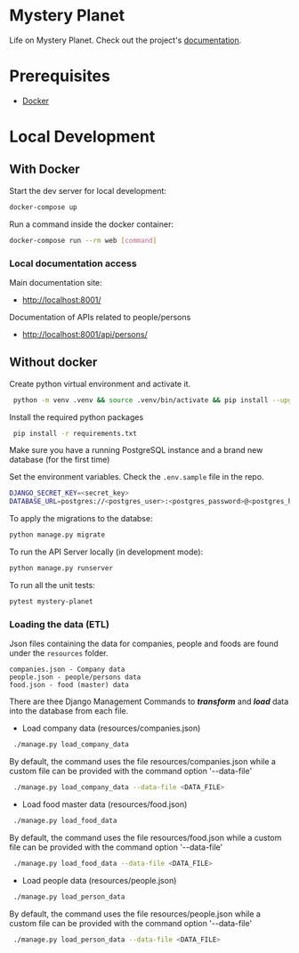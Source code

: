 # Mystery Planet

Life on Mystery Planet. Check out the project's [documentation](http://mathuv.github.io/mystery-planet/).

# Prerequisites

- [Docker](https://docs.docker.com/docker-for-mac/install/)  

# Local Development

## With Docker

Start the dev server for local development:
```bash
docker-compose up
```

Run a command inside the docker container:

```bash
docker-compose run --rm web [command]
```

### Local documentation access

Main documentation site:

- [http://localhost:8001/](http://localhost:8001/)

Documentation of APIs related to people/persons

- [http://localhost:8001/api/persons/](http://localhost:8001/api/persons/)

## Without docker

Create python virtual environment and activate it.

```bash
 python -m venv .venv && source .venv/bin/activate && pip install --upgrade pip setuptools
```

Install the required python packages

```bash
 pip install -r requirements.txt
```

Make sure you have a running PostgreSQL instance and a brand new database (for the first time)

Set the environment variables. Check the `.env.sample` file in the repo.

```bash
DJANGO_SECRET_KEY=<secret_key>
DATABASE_URL=postgres://<postgres_user>:<postgres_password>@<postgres_host>:5432/<postgres_db>
```

To apply the migrations to the databse:

```bash
python manage.py migrate
```

To run the API Server locally (in development mode):

```bash
python manage.py runserver
```

To run all the unit tests:
```bash
pytest mystery-planet
```

### Loading the data (ETL)

Json files containing the data for companies, people and foods are found under the `resources` folder. 

```
companies.json - Company data
people.json - people/persons data
food.json - food (master) data
```

There are thee Django Management Commands to _**transform**_ and _**load**_ data into the database from each file.

- Load company data (resources/companies.json)

```bash
 ./manage.py load_company_data
```

By default, the command uses the file resources/companies.json while a custom file can be provided with the command option '--data-file'


```bash
 ./manage.py load_company_data --data-file <DATA_FILE>
```

- Load food master data (resources/food.json)

```bash
 ./manage.py load_food_data
```

By default, the command uses the file resources/food.json while a custom file can be provided with the command option '--data-file'


```bash
 ./manage.py load_food_data --data-file <DATA_FILE>
```

- Load people data (resources/people.json)

```bash
 ./manage.py load_person_data
```

By default, the command uses the file resources/people.json while a custom file can be provided with the command option '--data-file'


```bash
 ./manage.py load_person_data --data-file <DATA_FILE>
```
